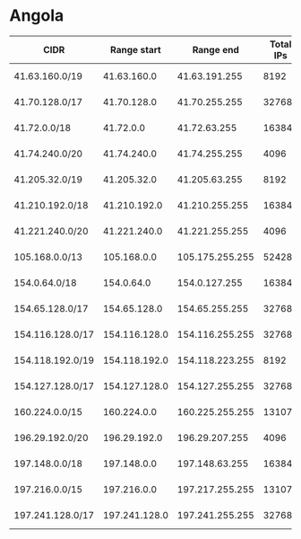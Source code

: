 # Angola

CIDR               | Range start     | Range end       | Total IPs  | Assign date | Owner
------------------ | --------------- | --------------- | ---------- | ----------- | -----
41.63.160.0/19     | 41.63.160.0     | 41.63.191.255   | 8192       | 2010-12-01  | 
41.70.128.0/17     | 41.70.128.0     | 41.70.255.255   | 32768      | 2010-06-04  | 
41.72.0.0/18       | 41.72.0.0       | 41.72.63.255    | 16384      | 2009-11-05  | 
41.74.240.0/20     | 41.74.240.0     | 41.74.255.255   | 4096       | 2010-09-30  | 
41.205.32.0/19     | 41.205.32.0     | 41.205.63.255   | 8192       | 2006-09-27  | 
41.210.192.0/18    | 41.210.192.0    | 41.210.255.255  | 16384      | 2007-07-10  | 
41.221.240.0/20    | 41.221.240.0    | 41.221.255.255  | 4096       | 2007-01-23  | 
105.168.0.0/13     | 105.168.0.0     | 105.175.255.255 | 524288     | 2012-12-13  | 
154.0.64.0/18      | 154.0.64.0      | 154.0.127.255   | 16384      | 2013-07-18  | 
154.65.128.0/17    | 154.65.128.0    | 154.65.255.255  | 32768      | 2013-10-02  | 
154.116.128.0/17   | 154.116.128.0   | 154.116.255.255 | 32768      | 2014-08-26  | 
154.118.192.0/19   | 154.118.192.0   | 154.118.223.255 | 8192       | 2014-12-31  | 
154.127.128.0/17   | 154.127.128.0   | 154.127.255.255 | 32768      | 2014-02-26  | 
160.224.0.0/15     | 160.224.0.0     | 160.225.255.255 | 131072     | 2014-08-28  | 
196.29.192.0/20    | 196.29.192.0    | 196.29.207.255  | 4096       | 2000-07-24  | 
197.148.0.0/18     | 197.148.0.0     | 197.148.63.255  | 16384      | 2012-07-02  | 
197.216.0.0/15     | 197.216.0.0     | 197.217.255.255 | 131072     | 2012-02-24  | 
197.241.128.0/17   | 197.241.128.0   | 197.241.255.255 | 32768      | 2012-05-08  | 
